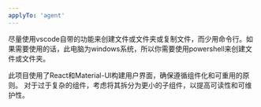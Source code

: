 ```yaml
---
applyTo: 'agent'
---
```


尽量使用vscode自带的功能来创建文件或文件夹或复制文件，而少用命令行。如果需要使用的话，此电脑为windows系统，所以你需要使用powershell来创建文件或文件夹。

此项目使用了React和Material-UI构建用户界面，确保遵循组件化和可重用的原则。
对于过于复杂的组件，考虑将其拆分为更小的子组件，以提高可读性和可维护性。